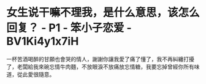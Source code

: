 # 女生说干嘛不理我，是什么意思，该怎么回复？ - P1 - 笨小子恋爱 - BV1Ki4y1x7iH

一杯苦酒喝醉的甘願也會哭的情人，謝謝你讓我愛了痛了懂了，我不再糾纏打擾了，老闆給我來碗忘情牛肉麵，不放眼淚不放痛放忘情糖，我要忘掉曾經你所有味道，從此愛很隨意。

